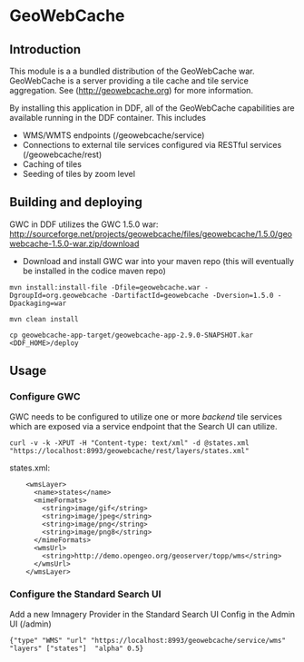 <!--
/*
 * Copyright (c) Codice Foundation
 *
 * This is free software: you can redistribute it and/or modify it under the terms of the GNU Lesser General Public License as published by the Free Software Foundation, either
 * version 3 of the License, or any later version. 
 *
 * This program is distributed in the hope that it will be useful, but WITHOUT ANY WARRANTY; without even the implied warranty of MERCHANTABILITY or FITNESS FOR A PARTICULAR PURPOSE.
 * See the GNU Lesser General Public License for more details. A copy of the GNU Lesser General Public License is distributed along with this program and can be found at
 * <http://www.gnu.org/licenses/lgpl.html>.
 */
-->

# GeoWebCache 
## Introduction
This module is a a bundled distribution of the GeoWebCache war. GeoWebCache is a server providing a tile cache and tile service aggregation.  See (http://geowebcache.org) for more information.

By installing this application in DDF, all of the GeoWebCache capabilities are available running in the DDF container.  This includes
- WMS/WMTS endpoints (/geowebcache/service)
- Connections to external tile services configured via RESTful services (/geowebcache/rest)
- Caching of tiles
- Seeding of tiles by zoom level

## Building and deploying
GWC in DDF utilizes the GWC 1.5.0 war: http://sourceforge.net/projects/geowebcache/files/geowebcache/1.5.0/geowebcache-1.5.0-war.zip/download
- Download and install GWC war into your maven repo (this will eventually be installed in the codice maven repo)

`mvn install:install-file -Dfile=geowebcache.war -DgroupId=org.geowebcache -DartifactId=geowebcache -Dversion=1.5.0 -Dpackaging=war`

`mvn clean install`

`cp geowebcache-app-target/geowebcache-app-2.9.0-SNAPSHOT.kar <DDF_HOME>/deploy`

## Usage

### Configure GWC
GWC needs to be configured to utilize one or more *backend* tile services which are exposed via a service endpoint that the Search UI can utilize.

`curl -v -k -XPUT -H "Content-type: text/xml" -d @states.xml "https://localhost:8993/geowebcache/rest/layers/states.xml"`

states.xml:
```
    <wmsLayer>
      <name>states</name>
      <mimeFormats>
        <string>image/gif</string>
        <string>image/jpeg</string>
        <string>image/png</string>
        <string>image/png8</string>
      </mimeFormats>
      <wmsUrl>
        <string>http://demo.opengeo.org/geoserver/topp/wms</string>
      </wmsUrl>
    </wmsLayer>
```
### Configure the Standard Search UI
Add a new Imnagery Provider in the Standard Search UI Config in the Admin UI (/admin)

`{"type" "WMS" "url" "https://localhost:8993/geowebcache/service/wms" "layers" ["states"]  "alpha" 0.5}`
